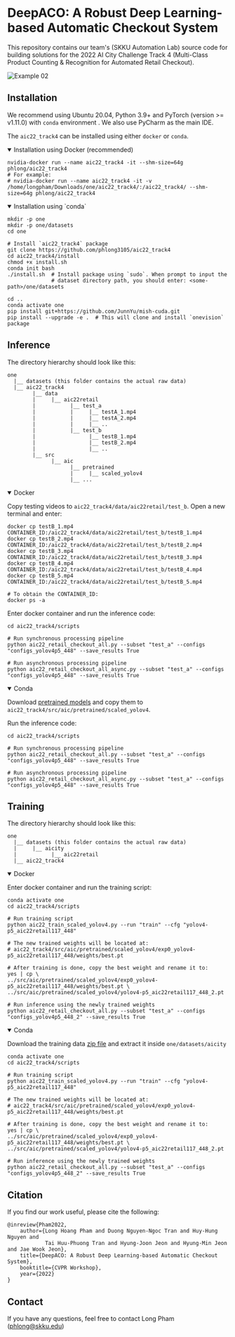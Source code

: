 # DeepACO: A Robust Deep Learning-based Automatic Checkout System

This repository contains our team's (SKKU Automation Lab) source code for 
building solutions for the 2022 AI City Challenge Track 4 
(Multi-Class Product Counting & Recognition for Automated Retail Checkout). 

![Example 02](docs/testA_2.gif)

## Installation

We recommend using Ubuntu 20.04, Python 3.9+ and PyTorch (version >= v1.11.0) with `conda` environment .
We also use PyCharm as the main IDE. 

The `aic22_track4` can be installed using either `docker` or `conda`.

<details open>
<summary>Installation using Docker (recommended)</summary>

```shell
nvidia-docker run --name aic22_track4 -it --shm-size=64g phlong/aic22_track4
# For example:
# nvidia-docker run --name aic22_track4 -it -v /home/longpham/Downloads/one/aic22_track4/:/aic22_track4/ --shm-size=64g phlong/aic22_track4
```

</details>

<details open>
<summary>Installation using `conda`</summary>

```shell
mkdir -p one
mkdir -p one/datasets
cd one

# Install `aic22_track4` package
git clone https://github.com/phlong3105/aic22_track4
cd aic22_track4/install
chmod +x install.sh
conda init bash
./install.sh  # Install package using `sudo`. When prompt to input the 
              # dataset directory path, you should enter: <some-path>/one/datasets

cd ..
conda activate one
pip install git+https://github.com/JunnYu/mish-cuda.git
pip install --upgrade -e .  # This will clone and install `onevision` package
```
</details>


## Inference

The directory hierarchy should look like this:
```text
one
  |__ datasets (this folder contains the actual raw data)
  |__ aic22_track4
        |__ data
        |     |__ aic22retail
        |           |__ test_a
        |           |     |__ testA_1.mp4
        |           |     |__ testA_2.mp4
        |           |     |__ ..
        |           |__ test_b
        |                 |__ testB_1.mp4
        |                 |__ testB_2.mp4
        |                 |__ ..
        |__ src
              |__ aic
                    |__ pretrained
                    |     |__ scaled_yolov4
                    |__ ...
```
  
<details open>
<summary>Docker</summary>

Copy testing videos to `aic22_track4/data/aic22retail/test_b`. Open a new terminal and enter:

```shell
docker cp testB_1.mp4 CONTAINER_ID:/aic22_track4/data/aic22retail/test_b/testB_1.mp4
docker cp testB_2.mp4 CONTAINER_ID:/aic22_track4/data/aic22retail/test_b/testB_2.mp4
docker cp testB_3.mp4 CONTAINER_ID:/aic22_track4/data/aic22retail/test_b/testB_3.mp4
docker cp testB_4.mp4 CONTAINER_ID:/aic22_track4/data/aic22retail/test_b/testB_4.mp4
docker cp testB_5.mp4 CONTAINER_ID:/aic22_track4/data/aic22retail/test_b/testB_5.mp4

# To obtain the CONTAINER_ID:
docker ps -a
```

Enter docker container and run the inference code:
```shell
cd aic22_track4/scripts

# Run synchronous processing pipeline
python aic22_retail_checkout_all.py --subset "test_a" --configs "configs_yolov4p5_448" --save_results True

# Run asynchronous processing pipeline
python aic22_retail_checkout_all_async.py --subset "test_a" --configs "configs_yolov4p5_448" --save_results True
```

</details>

  
<details open>
<summary>Conda</summary>

Download [pretrained models](https://o365skku-my.sharepoint.com/:u:/g/personal/phlong_o365_skku_edu/EX7Rn_xKsAlEgEW6RDCOTBABB90GAUA76-vFVr0Mwme9_w?e=96gV5b) and copy them to `aic22_track4/src/aic/pretrained/scaled_yolov4`.

Run the inference code:
```shell
cd aic22_track4/scripts

# Run synchronous processing pipeline
python aic22_retail_checkout_all.py --subset "test_a" --configs "configs_yolov4p5_448" --save_results True

# Run asynchronous processing pipeline
python aic22_retail_checkout_all_async.py --subset "test_a" --configs "configs_yolov4p5_448" --save_results True
```

</details>
  
  
## Training
  
The directory hierarchy should look like this:
```text
one
  |__ datasets (this folder contains the actual raw data)
  |     |__ aicity
  |           |__ aic22retail
  |__ aic22_track4
```
  
<details open>
<summary>Docker</summary>

Enter docker container and run the training script:
```shell
conda activate one
cd aic22_track4/scripts

# Run training script
python aic22_train_scaled_yolov4.py --run "train" --cfg "yolov4-p5_aic22retail117_448"

# The new trained weights will be located at: 
# aic22_track4/src/aic/pretrained/scaled_yolov4/exp0_yolov4-p5_aic22retail117_448/weights/best.pt

# After training is done, copy the best weight and rename it to: 
yes | cp \
../src/aic/pretrained/scaled_yolov4/exp0_yolov4-p5_aic22retail117_448/weights/best.pt \
../src/aic/pretrained/scaled_yolov4/yolov4-p5_aic22retail117_448_2.pt

# Run inference using the newly trained weights
python aic22_retail_checkout_all.py --subset "test_a" --configs "configs_yolov4p5_448_2" --save_results True
```

</details>

  
<details open>
<summary>Conda</summary>

Download the training data [zip file](https://o365skku-my.sharepoint.com/:u:/g/personal/phlong_o365_skku_edu/EXmFKp_8KKNFv9VC1POLr5cBE6RXIw39HqvIg5ajBXsq7g?e=M0BSLo) and extract it inside `one/datasets/aicity`
  
```shell
conda activate one
cd aic22_track4/scripts

# Run training script
python aic22_train_scaled_yolov4.py --run "train" --cfg "yolov4-p5_aic22retail117_448"

# The new trained weights will be located at: 
# aic22_track4/src/aic/pretrained/scaled_yolov4/exp0_yolov4-p5_aic22retail117_448/weights/best.pt

# After training is done, copy the best weight and rename it to: 
yes | cp \
../src/aic/pretrained/scaled_yolov4/exp0_yolov4-p5_aic22retail117_448/weights/best.pt \
../src/aic/pretrained/scaled_yolov4/yolov4-p5_aic22retail117_448_2.pt

# Run inference using the newly trained weights
python aic22_retail_checkout_all.py --subset "test_a" --configs "configs_yolov4p5_448_2" --save_results True
```

</details>


## Citation

If you find our work useful, please cite the following:

```text
@inreview{Pham2022,  
    author={Long Hoang Pham and Duong Nguyen-Ngoc Tran and Huy-Hung Nguyen and 
            Tai Huu-Phuong Tran and Hyung-Joon Jeon and Hyung-Min Jeon and Jae Wook Jeon},  
    title={DeepACO: A Robust Deep Learning-based Automatic Checkout System},  
    booktitle={CVPR Workshop},
    year={2022}  
}
```

## Contact

If you have any questions, feel free to contact Long Pham ([phlong@skku.edu](phlong@skku.edu))
